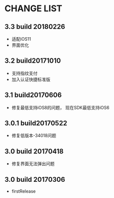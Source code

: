 CHANGE LIST
======

## 3.3 build 20180226
- 适配iOS11
- 界面优化


## 3.2 build20171010
- 支持指纹支付
- 加入认证快捷标准版


## 3.1 build20170606
- 修复最低支持iOS8的问题， 现在SDK最低支持iOS6

## 3.0.1 build20170522
- 修复低版本-34018问题

## 3.0 build 20170418
- 修复界面无法弹出问题

## 3.0 build 20170306
- firstRelease
